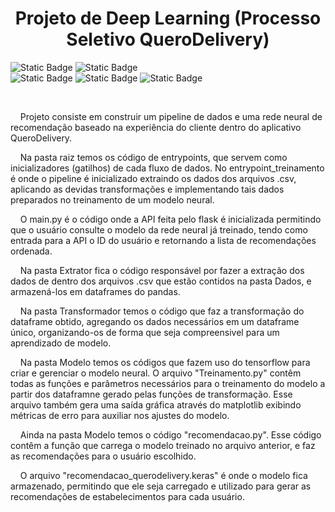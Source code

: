 <h1 align="center"> Projeto de Deep Learning (Processo Seletivo QueroDelivery) </h1>

<img alt="Static Badge" src="https://img.shields.io/badge/VS_Code-007ACC?logo=visualstudiocode"> <img alt="Static Badge" src="https://img.shields.io/badge/Python-3776AB?logo=python&logoColor=white"> <br>
<img alt="Static Badge" src="https://img.shields.io/badge/Pandas-150458?logo=pandas&logoColor=white"> <img alt="Static Badge" src="https://img.shields.io/badge/Tensor_Flow-FF6F00?logo=tensorflow&logoColor=white"> <img alt="Static Badge" src="https://img.shields.io/badge/Flask-3caabf?logo=flask&logoColor=white">
 <br>

<br>
<p>&nbsp;&nbsp;&nbsp;&nbsp;Projeto consiste em construir um pipeline de dados e uma rede neural de recomendação baseado na experiência do cliente dentro do aplicativo QueroDelivery.</p>

<p>&nbsp;&nbsp;&nbsp;&nbsp;Na pasta raiz temos os código de entrypoints, que servem como inicializadores (gatilhos) de cada fluxo de dados. No entrypoint_treinamento é onde o pipeline é inicializado extraindo 
os dados dos arquivos .csv, aplicando as devidas transformações e implementando tais dados preparados no treinamento de um modelo neural.</p>
<p>&nbsp;&nbsp;&nbsp;&nbsp;O main.py é o código onde a API feita pelo flask é inicializada permitindo que o usuário consulte o modelo da rede neural já treinado, tendo como entrada para a API o ID do usuário e retornando a lista de recomendações ordenada.</p>
<p>&nbsp;&nbsp;&nbsp;&nbsp;Na pasta Extrator fica o código responsável por fazer a extração dos dados de dentro dos arquivos .csv que estão contidos na pasta Dados, e armazená-los em dataframes do pandas.</p>
<p>&nbsp;&nbsp;&nbsp;&nbsp;Na pasta Transformador temos o código que faz a transformação do dataframe obtido, agregando os dados necessários em um dataframe único, organizando-os de forma que seja compreensivel para 
um aprendizado de modelo.</p>
<p>&nbsp;&nbsp;&nbsp;&nbsp;Na pasta Modelo temos os códigos que fazem uso do tensorflow para criar e gerenciar o modelo neural. O arquivo "Treinamento.py" contêm todas as funções e parâmetros necessários para o treinamento do modelo 
a partir dos dataframne gerado pelas funções de transformação. Esse arquivo também gera uma saída gráfica através do matplotlib exibindo métricas de erro para auxiliar nos ajustes do modelo.</p>
<p>&nbsp;&nbsp;&nbsp;&nbsp;Ainda na pasta Modelo temos o código "recomendacao.py". Esse código contêm a função que carrega o modelo treinado no arquivo anterior, e faz as recomendações para o usuário escolhido.</p>
<p>&nbsp;&nbsp;&nbsp;&nbsp;O arquivo "recomendacao_querodelivery.keras" é onde o modelo fica armazenado, permitindo que ele seja carregado e utilizado para gerar as recomendações de estabelecimentos para cada usuário.</p>


